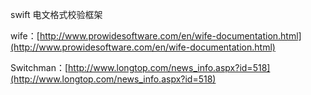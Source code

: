 <!---
markmeta_author: wongoo
markmeta_date: 2011-04-16 06:27:39+00:00
slug: swift_format_check_framework
markmeta_title: swift 电文格式校验框架
wordpress_id: 97
markmeta_categories: Knowledge,Experience
-->

swift 电文格式校验框架

wife：[http://www.prowidesoftware.com/en/wife-documentation.html](http://www.prowidesoftware.com/en/wife-documentation.html)

Switchman：[http://www.longtop.com/news_info.aspx?id=518](http://www.longtop.com/news_info.aspx?id=518)
